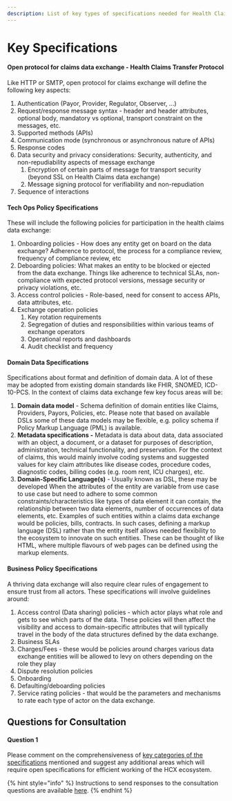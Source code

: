 ```yaml
---
description: List of key types of specifications needed for Health Claims Data Exchange
---
```


# Key Specifications

#### Open protocol for claims data exchange - Health Claims Transfer Protocol

Like HTTP or SMTP, open protocol for claims exchange will define the following key aspects:

1. Authentication (Payor, Provider, Regulator, Observer, ...)
2. Request/response message syntax - header and header attributes, optional body, mandatory vs optional, transport constraint on the messages, etc.
3. Supported methods (APIs)
4. Communication mode (synchronous or asynchronous nature of APIs)
5. Response codes
6. Data security and privacy considerations: Security, authenticity, and non-repudiability aspects of message exchange
   1. Encryption of certain parts of message for transport security (beyond SSL on Health Claims data exchange)
   2. Message signing protocol for verifiability and non-repudiation
7. Sequence of interactions

#### Tech Ops Policy Specifications

These will include the following policies for participation in the health claims data exchange:

1. Onboarding policies - How does any entity get on board on the data exchange? Adherence to protocol, the process for a compliance review, frequency of compliance review, etc
2. Deboarding policies: What makes an entity to be blocked or ejected from the data exchange. Things like adherence to technical SLAs, non-compliance with expected protocol versions, message security or privacy violations, etc.
3. Access control policies - Role-based, need for consent to access APIs, data attributes, etc.
4. Exchange operation policies
   1. Key rotation requirements
   2. Segregation of duties and responsibilities within various teams of exchange operators
   3. Operational reports and dashboards
   4. Audit checklist and frequency

#### Domain Data Specifications

Specifications about format and definition of domain data. A lot of these may be adopted from existing domain standards like FHIR, SNOMED, ICD-10-PCS. In the context of claims data exchange few key focus areas will be:

1. **Domain data model** - Schema definition of domain entities like Claims, Providers, Payors, Policies, etc. Please note that based on available DSLs some of these data models may be flexible, e.g. policy schema if Policy Markup Language (PML) is available.
2. **Metadata specifications -** Metadata is data about data, data associated with an object, a document, or a dataset for purposes of description, administration, technical functionality, and preservation. For the context of claims, this would mainly involve coding systems and suggested values for key claim attributes like disease codes, procedure codes, diagnostic codes, billing codes (e.g. room rent, ICU charges), etc.
3. **Domain-Specific Language(s)** - Usually known as DSL, these may be developed When the attributes of the entity are variable from use case to use case but need to adhere to some common constraints/characteristics like types of data element it can contain, the relationship between two data elements, number of occurrences of data elements, etc. Examples of such entities within a claims data exchange would be policies, bills, contracts. In such cases, defining a markup language (DSL) rather than the entity itself allows needed flexibility to the ecosystem to innovate on such entities. These can be thought of like HTML, where multiple flavours of web pages can be defined using the markup elements.

#### Business Policy Specifications

A thriving data exchange will also require clear rules of engagement to ensure trust from all actors. These specifications will involve guidelines around:

1. Access control (Data sharing) policies - which actor plays what role and gets to see which parts of the data. These policies will then affect the visibility and access to domain-specific attributes that will typically travel in the body of the data structures defined by the data exchange.
2. Business SLAs
3. Charges/Fees  - these would be policies around charges various data exchange entities will be allowed to levy on others depending on the role they play
4. Dispute resolution policies
5. Onboarding
6. Defaulting/deboarding policies
7. Service rating policies - that would be the parameters and mechanisms to rate each type of actor on the data exchange.

## Questions for Consultation&#x20;

#### Question 1

Please comment on the comprehensiveness of [key categories of the specifications](key-specifications.md) mentioned and suggest any additional areas which will require open specifications for efficient working of the HCX ecosystem.&#x20;

{% hint style="info" %}
Instructions to send responses to the consultation questions are available [here](../how-to-submit-responses.md).
{% endhint %}
